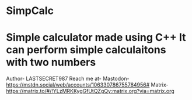 # SimpCalc
Simple calculator made using C++
It can perform simple calculaitons with two numbers
=========================================================================
Author-
LASTSECRET987
Reach me at-
Mastodon- https://mstdn.social/web/accounts/106330786755784956#
Matrix- https://matrix.to/#/!YLzMRKKygGfUtQZgQy:matrix.org?via=matrix.org

